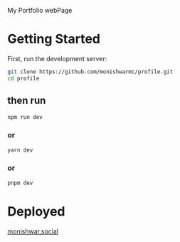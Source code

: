 My Portfolio webPage

# Getting Started

First, run the development server:

```bash
git clone https://github.com/monishwarmc/profile.git
cd profile
```

## then run
```bash
npm run dev
```
### or
```bash
yarn dev
```
### or
```bash
pnpm dev
```

# Deployed

  [monishwar.social](https://monishwar.social/)
